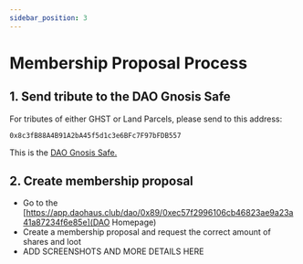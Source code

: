 ```yaml
---
sidebar_position: 3
---
```


# Membership Proposal Process

## 1. Send tribute to the DAO Gnosis Safe

For tributes of either GHST or Land Parcels, please send to this address:

`0x8c3fB88A4B91A2bA45f5d1c3e6BFc7F97bFDB557`

This is the [DAO Gnosis Safe.](https://gnosis-safe.io/app/matic:0x8c3fB88A4B91A2bA45f5d1c3e6BFc7F97bFDB557/balances)

## 2. Create membership proposal

- Go to the [https://app.daohaus.club/dao/0x89/0xec57f2996106cb46823ae9a23a41a87234f6e85e](DAO Homepage)
- Create a membership proposal and request the correct amount of shares and loot
- ADD SCREENSHOTS AND MORE DETAILS HERE
